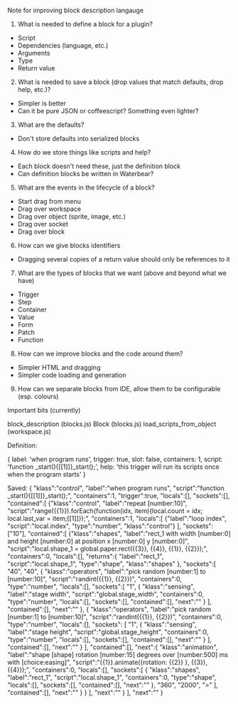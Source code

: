Note for improving block description langauge

1. What is needed to define a block for a plugin?
  * Script
  * Dependencies (language, etc.)
  * Arguments
  * Type
  * Return value
2. What is needed to save a block (drop values that match defaults, drop help, etc.)?
  * Simpler is better
  * Can it be pure JSON or coffeescript? Something even lighter?
3. What are the defaults?
  * Don't store defaults into serialized blocks
4. How do we store things like scripts and help?
  * Each block doesn't need these, just the definition block
  * Can definition blocks be written in Waterbear?
5. What are the events in the lifecycle of a block?
  * Start drag from menu
  * Drag over workspace
  * Drag over object (sprite, image, etc.)
  * Drag over socket
  * Drag over block
6. How can we give blocks identifiers
  * Dragging several copies of a return value should only be references to it
7. What are the types of blocks that we want (above and beyond what we have)
  * Trigger
  * Step
  * Container
  * Value
  * Form
  * Patch
  * Function
8. How can we improve blocks and the code around them?
  * Simpler HTML and dragging
  * Simpler code loading and generation
9. How can we separate blocks from IDE, allow them to be configurable (esp. colours)

Important bits (currently)

block_description (blocks.js)
Block (blocks.js)
load_scripts_from_object (workspace.js)


Definition:

{
    label: 'when program runs',
    trigger: true,
    slot: false,
    containers: 1,
    script: 'function _start(){[[1]]}_start();',
    help: 'this trigger will run its scripts once when the program starts'
}




Saved:
{
    "klass":"control",
    "label":"when program runs",
    "script":"function _start(){[[1]]}_start();",
    "containers":1,
    "trigger":true,
    "locals":[],
    "sockets":[],
    "contained":[
        {"klass":"control",
        "label":"repeat [number:10]",
        "script":"range({{1}}).forEach(function(idx, item){local.count = idx; local.last_var = item;[[1]]});",
        "containers":1,
        "locals":[
            {"label":"loop index",
            "script":"local.index",
            "type":"number",
            "klass":"control"}
        ],
        "sockets":["10"],
        "contained":[
            {"klass":"shapes",
            "label":"rect_1 with width [number:0] and height [number:0] at position x [number:0] y [number:0]",
            "script":"local.shape_1 = global.paper.rect({{3}}, {{4}}, {{1}}, {{2}});",
            "containers":0,
            "locals":[],
            "returns":{
                "label":"rect_1",
                "script":"local.shape_1",
                "type":"shape",
                "klass":"shapes"
            },
            "sockets":[
                "40",
                "40",
                {
                    "klass":"operators",
                    "label":"pick random [number:1] to [number:10]",
                    "script":"randint({{1}}, {{2}})",
                    "containers":0,
                    "type":"number",
                    "locals":[],
                    "sockets":[
                        "1",
                        {
                            "klass":"sensing",
                            "label":"stage width",
                            "script":"global.stage_width",
                            "containers":0,
                            "type":"number",
                            "locals":[],
                            "sockets":[],
                            "contained":[],
                            "next":""
                        }
                    ],
                   "contained":[],
                   "next":""
                },
                {
                    "klass":"operators",
                    "label":"pick random [number:1] to [number:10]",
                    "script":"randint({{1}}, {{2}})",
                    "containers":0,
                    "type":"number",
                    "locals":[],
                    "sockets":
                        [
                            "1",
                            {
                                "klass":"sensing",
                                "label":"stage height",
                                "script":"global.stage_height",
                                "containers":0,
                                "type":"number",
                                "locals":[],
                                "sockets":[],
                                "contained":[],
                                "next":""
                            }
                        ],
                        "contained":[],
                        "next":""
                    }
                ],
                "contained":[],
                "next":{
                    "klass":"animation",
                    "label":"shape [shape] rotation [number:15] degrees over [number:500] ms with [choice:easing]",
                    "script":"{{1}}.animate({rotation: {{2}} }, {{3}}, {{4}});",
                    "containers":0,
                    "locals":[],
                    "sockets":[
                        {
                            "klass":"shapes",
                            "label":"rect_1",
                            "script":"local.shape_1",
                            "containers":0,
                            "type":"shape",
                            "locals":[],
                            "sockets":[],
                            "contained":[],
                            "next":""
                        },
                        "360",
                        "2000",
                        ">"
                    ],
                    "contained":[],
                    "next":""
                }
            }
        ],
        "next":""
    }
],
    "next":""
}
